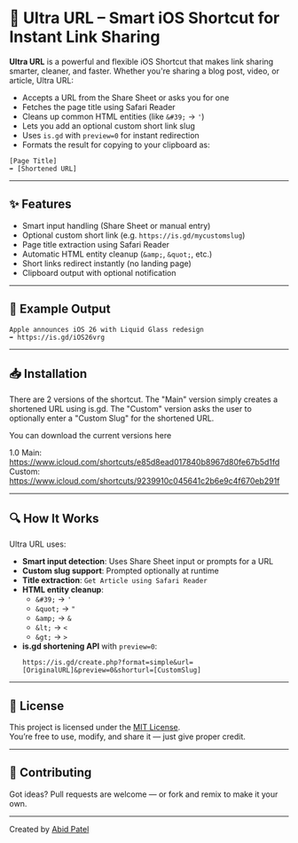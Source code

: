 # 🚀 Ultra URL – Smart iOS Shortcut for Instant Link Sharing

**Ultra URL** is a powerful and flexible iOS Shortcut that makes link sharing smarter, cleaner, and faster. Whether you're sharing a blog post, video, or article, Ultra URL:

- Accepts a URL from the Share Sheet or asks you for one
- Fetches the page title using Safari Reader
- Cleans up common HTML entities (like `&#39;` → `'`)
- Lets you add an optional custom short link slug
- Uses `is.gd` with `preview=0` for instant redirection
- Formats the result for copying to your clipboard as:

```
[Page Title]
➡️ [Shortened URL]
```

---

## ✨ Features

- Smart input handling (Share Sheet or manual entry)
- Optional custom short link (e.g. `https://is.gd/mycustomslug`)
- Page title extraction using Safari Reader
- Automatic HTML entity cleanup (`&amp;`, `&quot;`, etc.)
- Short links redirect instantly (no landing page)
- Clipboard output with optional notification

---

## 📸 Example Output

```
Apple announces iOS 26 with Liquid Glass redesign
➡️ https://is.gd/iOS26vrg
```

---

## 📥 Installation

There are 2 versions of the shortcut. The "Main" version simply creates a shortened URL using is.gd. The "Custom" version asks the user to optionally enter a "Custom Slug" for the shortened URL.

You can download the current versions here

1.0
Main: https://www.icloud.com/shortcuts/e85d8ead017840b8967d80fe67b5d1fd
Custom: https://www.icloud.com/shortcuts/9239910c045641c2b6e9c4f670eb291f

---

## 🔍 How It Works

Ultra URL uses:
- **Smart input detection**: Uses Share Sheet input or prompts for a URL
- **Custom slug support**: Prompted optionally at runtime
- **Title extraction**: `Get Article using Safari Reader`
- **HTML entity cleanup**:
  - `&#39;` → `'`
  - `&quot;` → `"`
  - `&amp;` → `&`
  - `&lt;` → `<`
  - `&gt;` → `>`
- **is.gd shortening API** with `preview=0`:
  ```
  https://is.gd/create.php?format=simple&url=[OriginalURL]&preview=0&shorturl=[CustomSlug]
  ```

---

## 🪪 License

This project is licensed under the [MIT License](LICENSE).  
You’re free to use, modify, and share it — just give proper credit.

---

## 🤝 Contributing

Got ideas? Pull requests are welcome — or fork and remix to make it your own.

---

Created by [Abid Patel](https://abidpatel.com)
